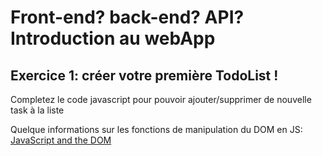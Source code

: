 # Front-end? back-end? API? Introduction au webApp

## Exercice 1: créer votre première TodoList !

Completez le code javascript pour pouvoir ajouter/supprimer de nouvelle task à la liste

Quelque informations sur les fonctions de manipulation du DOM en JS:
[JavaScript and the DOM](https://www.codecademy.com/learn/fscp-building-interactive-websites-with-javascript/modules/fecp-javascript-and-the-dom/cheatsheet)
